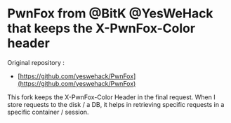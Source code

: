 # PwnFox from @BitK @YesWeHack that keeps the X-PwnFox-Color header

Original repository : 
- [https://github.com/yeswehack/PwnFox](https://github.com/yeswehack/PwnFox)

This fork keeps the X-PwnFox-Color Header in the final request. When I store requests to the disk / a DB, it helps in retrieving specific requests in a specific container / session.
